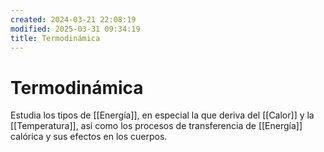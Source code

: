 ```yaml
---
created: 2024-03-21 22:08:19
modified: 2025-03-31 09:34:19
title: Termodinámica
---
```


# Termodinámica

Estudia los tipos de [[Energía]], en especial la que deriva del [[Calor]] y la [[Temperatura]], así como los procesos de transferencia de [[Energía]] calórica y sus efectos en los cuerpos.
